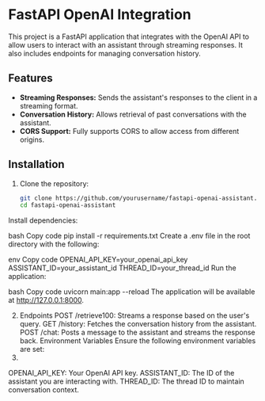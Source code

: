 # FastAPI OpenAI Integration

This project is a FastAPI application that integrates with the OpenAI API to allow users to interact with an assistant through streaming responses. It also includes endpoints for managing conversation history.

## Features

- **Streaming Responses:** Sends the assistant's responses to the client in a streaming format.
- **Conversation History:** Allows retrieval of past conversations with the assistant.
- **CORS Support:** Fully supports CORS to allow access from different origins.

## Installation

1. Clone the repository:

   ```bash
   git clone https://github.com/yourusername/fastapi-openai-assistant.git
   cd fastapi-openai-assistant
Install dependencies:

bash
Copy code
pip install -r requirements.txt
Create a .env file in the root directory with the following:

env
Copy code
OPENAI_API_KEY=your_openai_api_key
ASSISTANT_ID=your_assistant_id
THREAD_ID=your_thread_id
Run the application:

bash
Copy code
uvicorn main:app --reload
The application will be available at http://127.0.0.1:8000.

2. Endpoints
POST /retrieve100: Streams a response based on the user's query.
GET /history: Fetches the conversation history from the assistant.
POST /chat: Posts a message to the assistant and streams the response back.
Environment Variables
Ensure the following environment variables are set:
3. 
OPENAI_API_KEY: Your OpenAI API key.
ASSISTANT_ID: The ID of the assistant you are interacting with.
THREAD_ID: The thread ID to maintain conversation context.